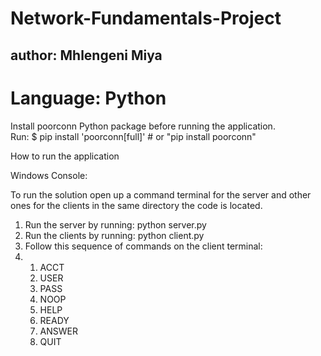 # Network-Fundamentals-Project
## author: Mhlengeni Miya

# Language: Python

<p>Install poorconn Python package before running the application. <br>
Run: $ pip install 'poorconn[full]'  # or "pip install poorconn"</p>

How to run the application

<p>Windows Console: <br>

To run the solution open up a command terminal for the server and 
other ones for the clients in the same directory the code is located.

<ol>
<li>Run the server by running: python server.py</li>
<li>Run the clients by running: python client.py</li>
<li>Follow this sequence of commands on the client terminal:<li>
  <ol>
  <li>ACCT <username> <password></li>
  <li>USER <username></li>
  <li>PASS <password></li>
  <li>NOOP</li>
  <li>HELP</li>
  <li>READY</li>
  <li>ANSWER</li>
  <li>QUIT</li>
  </ol>
</ol>
</p>
